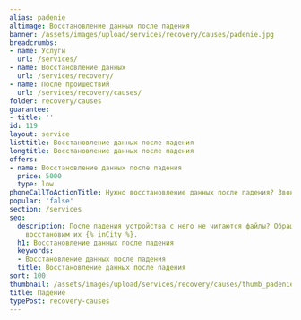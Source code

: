 ```yaml
---
alias: padenie
altimage: Восстановление данных после падения
banner: /assets/images/upload/services/recovery/causes/padenie.jpg
breadcrumbs:
- name: Услуги
  url: /services/
- name: Восстановление данных
  url: /services/recovery/
- name: После проишествий
  url: /services/recovery/causes/
folder: recovery/causes
guarantee:
- title: ''
id: 119
layout: service
listtitle: Восстановление данных после падения
longtitle: Восстановление данных после падения
offers:
- name: Восстановление данных после падения
  price: 5000
  type: low
phoneCallToActionTitle: Нужно восстановление данных после падения? Звоните!
popular: 'false'
section: /services
seo:
  description: После падения устройства с него не читаются файлы? Обращайтесь и мы
    восстановим их {% inCity %}.
  h1: Восстановление данных после падения
  keywords:
  - Восстановление данных после падения
  title: Восстановление данных после падения
sort: 100
thumbnail: /assets/images/upload/services/recovery/causes/thumb_padenie.jpg
title: Падение
typePost: recovery-causes
---
```

